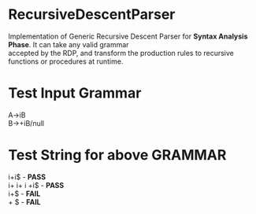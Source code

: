 # RecursiveDescentParser
Implementation of Generic Recursive Descent Parser for **Syntax Analysis Phase**. It can take any valid grammar <br />
accepted by the RDP, and transform the production rules to recursive functions or procedures at runtime. <br />

# Test Input Grammar
A->iB <br/>
B->+iB/null <br />

# Test String for above GRAMMAR
i+i$ - **PASS** <br />
i+ i+ i +i$ - **PASS** <br />
i+$ - **FAIL** <br />
\+ $ - **FAIL** <br />
